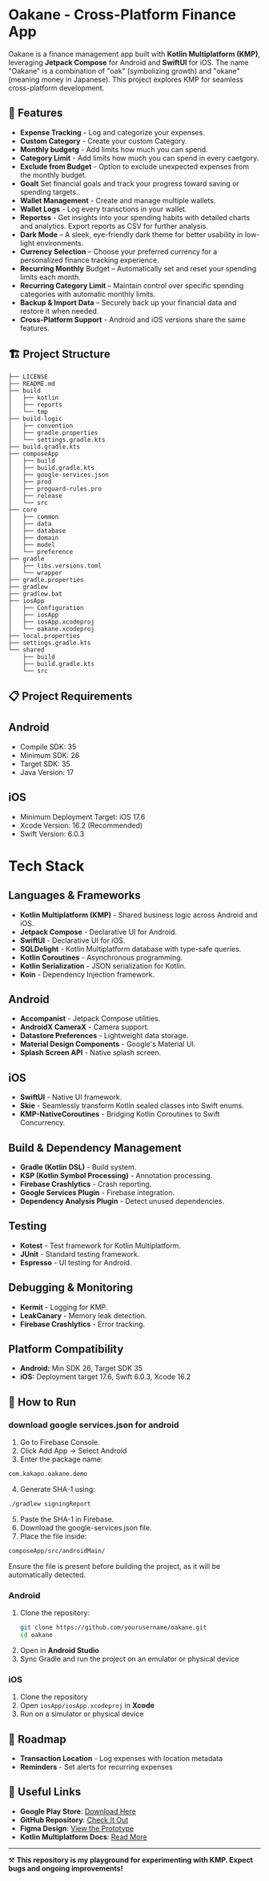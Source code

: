 # Oakane - Cross-Platform Finance App

Oakane is a finance management app built with **Kotlin Multiplatform (KMP)**, leveraging **Jetpack Compose** for Android and **SwiftUI** for iOS. The name "Oakane" is a combination of "oak" (symbolizing growth) and "okane" (meaning money in Japanese). This project explores KMP for seamless cross-platform development.

## 🚀 Features
- **Expense Tracking** - Log and categorize your expenses.
- **Custom Category** - Create your custom Category.
- **Monthly budgetg** - Add limits how much you can spend.
- **Category Limit** - Add limits how much you can spend in every caetgory.
- **Exclude from Budget** - Option to exclude unexpected expenses from the monthly budget.
- **Goalt** Set financial goals and track your progress toward saving or spending targets..
- **Wallet Management** - Create and manage multiple wallets.
- **Wallet Logs** - Log every transctions in your wallet.
- **Reportss** - Get insights into your spending habits with detailed charts and analytics. Export reports as CSV for further analysis.
- **Dark Mode** – A sleek, eye-friendly dark theme for better usability in low-light environments.
- **Currency Selection** – Choose your preferred currency for a personalized finance tracking experience.
- **Recurring Monthly** Budget – Automatically set and reset your spending limits each month.
- **Recurring Category Limit** – Maintain control over specific spending categories with automatic monthly limits.
- **Backup & Import Data** – Securely back up your financial data and restore it when needed.
- **Cross-Platform Support** - Android and iOS versions share the same features.

## 🏗️ Project Structure
```
├── LICENSE
├── README.md
├── build
│   ├── kotlin
│   ├── reports
│   └── tmp
├── build-logic
│   ├── convention
│   ├── gradle.properties
│   └── settings.gradle.kts
├── build.gradle.kts
├── composeApp
│   ├── build
│   ├── build.gradle.kts
│   ├── google-services.json
│   ├── prod
│   ├── proguard-rules.pro
│   ├── release
│   └── src
├── core
│   ├── common
│   ├── data
│   ├── database
│   ├── domain
│   ├── model
│   └── preference
├── gradle
│   ├── libs.versions.toml
│   └── wrapper
├── gradle.properties
├── gradlew
├── gradlew.bat
├── iosApp
│   ├── Configuration
│   ├── iosApp
│   ├── iosApp.xcodeproj
│   └── oakane.xcodeproj
├── local.properties
├── settings.gradle.kts
└── shared
    ├── build
    ├── build.gradle.kts
    └── src
```

## 📋 Project Requirements

## **Android**
- Compile SDK: 35
- Minimum SDK: 26
- Target SDK: 35
- Java Version: 17


## **iOS**
- Minimum Deployment Target: iOS 17.6
- Xcode Version: 16.2 (Recommended)
- Swift Version: 6.0.3

# Tech Stack

## **Languages & Frameworks**
- **Kotlin Multiplatform (KMP)** - Shared business logic across Android and iOS.
- **Jetpack Compose** - Declarative UI for Android.
- **SwiftUI** - Declarative UI for iOS.
- **SQLDelight** - Kotlin Multiplatform database with type-safe queries.
- **Kotlin Coroutines** - Asynchronous programming.
- **Kotlin Serialization** - JSON serialization for Kotlin.
- **Koin** - Dependency Injection framework.

## **Android**
- **Accompanist** - Jetpack Compose utilities.
- **AndroidX CameraX** - Camera support.
- **Datastore Preferences** - Lightweight data storage.
- **Material Design Components** - Google's Material UI.
- **Splash Screen API** - Native splash screen.

## **iOS**
- **SwiftUI** - Native UI framework.
- **Skie** - Seamlessly transform Kotlin sealed classes into Swift enums.
- **KMP-NativeCoroutines** - Bridging Kotlin Coroutines to Swift Concurrency.

## **Build & Dependency Management**
- **Gradle (Kotlin DSL)** - Build system.
- **KSP (Kotlin Symbol Processing)** - Annotation processing.
- **Firebase Crashlytics** - Crash reporting.
- **Google Services Plugin** - Firebase integration.
- **Dependency Analysis Plugin** - Detect unused dependencies.

## **Testing**
- **Kotest** - Test framework for Kotlin Multiplatform.
- **JUnit** - Standard testing framework.
- **Espresso** - UI testing for Android.

## **Debugging & Monitoring**
- **Kermit** - Logging for KMP.
- **LeakCanary** - Memory leak detection.
- **Firebase Crashlytics** - Error tracking.

## **Platform Compatibility**
- **Android:** Min SDK 26, Target SDK 35
- **iOS:** Deployment target 17.6, Swift 6.0.3, Xcode 16.2

## 📖 How to Run
### **download google services.json for android**
1. Go to Firebase Console.
2. Click Add App → Select Android
3. Enter the package name:
```sh
com.kakapo.oakane.demo
```
4. Generate SHA-1 using:
```sh
./gradlew signingReport
```
5. Paste the SHA-1 in Firebase.
6. Download the google-services.json file.
7. Place the file inside: 
```sh
composeApp/src/androidMain/
```
Ensure the file is present before building the project, as it will be automatically detected.
### **Android**
1. Clone the repository:
   ```sh
   git clone https://github.com/yourusername/oakane.git
   cd oakane
   ```
2. Open in **Android Studio**
3. Sync Gradle and run the project on an emulator or physical device

### **iOS**
1. Clone the repository
2. Open `iosApp/iosApp.xcodeproj` in **Xcode**
3. Run on a simulator or physical device

## 🔮 Roadmap
- **Transaction Location** - Log expenses with location metadata
- **Reminders** - Set alerts for recurring expenses

## 📌 Useful Links
- **Google Play Store**: [Download Here](https://play.google.com/store/apps/details?id=com.kakapo.oakane)
- **GitHub Repository**: [Check It Out](https://github.com/yourusername/oakane)
- **Figma Design**: [View the Prototype](https://www.figma.com/community/file/1469282312265944668/oakane)
- **Kotlin Multiplatform Docs**: [Read More](https://kotlinlang.org/docs/multiplatform.html)

---
⚒️ **This repository is my playground for experimenting with KMP. Expect bugs and ongoing improvements!**



